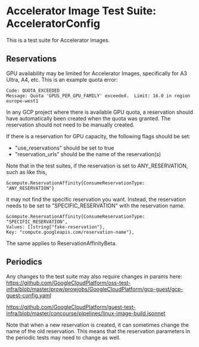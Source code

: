# Accelerator Image Test Suite: AcceleratorConfig

This is a test suite for Accelerator Images.

## Reservations

GPU availability may be limited for Accelerator Images, specifically for A3
Ultra, A4, etc. This is an example quota error:

```
Code: QUOTA_EXCEEDED
Message: Quota 'GPUS_PER_GPU_FAMILY' exceeded.  Limit: 16.0 in region europe-west1
```

In any GCP project where there is available GPU quota, a reservation
should have automatically been created when the quota was granted. The
reservation should not need to be manually created.

If there is a reservation for GPU capacity, the following flags should be set:

*   "use_reservations" should be set to true
*   "reservation_urls" should be the name of the reservation(s)

Note that in the test suites, if the reservation is set to ANY_RESERVATION,
such as like this,

```
&compute.ReservationAffinity{ConsumeReservationType: "ANY_RESERVATION"}
```

it may not find the specific reservation you want. Instead, the reservation
needs to be set to "SPECIFIC_RESERVATION" with the reservation name.

```
&compute.ReservationAffinity{ConsumeReservationType: "SPECIFIC_RESERVATION",
Values: []string{"fake-reservation"},
Key: "compute.googleapis.com/reservation-name"},
```

The same applies to ReservationAffinityBeta.

## Periodics

Any changes to the test suite may also require changes in params here:
https://github.com/GoogleCloudPlatform/oss-test-infra/blob/master/prow/prowjobs/GoogleCloudPlatform/gcp-guest/gcp-guest-config.yaml

https://github.com/GoogleCloudPlatform/guest-test-infra/blob/master/concourse/pipelines/linux-image-build.jsonnet

Note that when a new reservation is created, it can sometimes change the name of
the old reservation. This means that the reservation parameters in the periodic
tests may need to change as well.